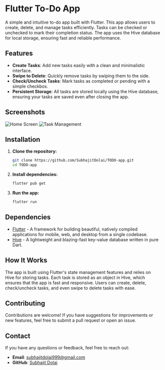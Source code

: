 # Flutter To-Do App

A simple and intuitive to-do app built with Flutter. This app allows users to create, delete, and manage tasks efficiently. Tasks can be checked or unchecked to mark their completion status. The app uses the Hive database for local storage, ensuring fast and reliable performance.

## Features

- **Create Tasks**: Add new tasks easily with a clean and minimalistic interface.
- **Swipe to Delete**: Quickly remove tasks by swiping them to the side.
- **Check/Uncheck Tasks**: Mark tasks as completed or pending with a simple checkbox.
- **Persistent Storage**: All tasks are stored locally using the Hive database, ensuring your tasks are saved even after closing the app.

## Screenshots

![Home Screen](path_to_screenshot_1)
![Task Management](path_to_screenshot_2)

## Installation

1. **Clone the repository:**

    ```bash
    git clone https://github.com/SubhajitDolai/TODO-app.git
    cd TODO-app
    ```

2. **Install dependencies:**

    ```bash
    flutter pub get
    ```

3. **Run the app:**

    ```bash
    flutter run
    ```

## Dependencies

- [Flutter](https://flutter.dev/) - A framework for building beautiful, natively compiled applications for mobile, web, and desktop from a single codebase.
- [Hive](https://pub.dev/packages/hive) - A lightweight and blazing-fast key-value database written in pure Dart.

## How It Works

The app is built using Flutter's state management features and relies on Hive for storing tasks. Each task is stored as an object in Hive, which ensures that the app is fast and responsive. Users can create, delete, check/uncheck tasks, and even swipe to delete tasks with ease.

## Contributing

Contributions are welcome! If you have suggestions for improvements or new features, feel free to submit a pull request or open an issue.

## Contact

If you have any questions or feedback, feel free to reach out:

- **Email**: subhajitdolai999@gmail.com
- **GitHub**: [Subhajit Dolai](https://github.com/SubhajitDolai)